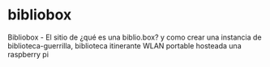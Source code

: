 # bibliobox
Bibliobox - El sitio de ¿qué es una biblio.box? y como crear una instancia de biblioteca-guerrilla, biblioteca itinerante WLAN portable hosteada una raspberry pi
